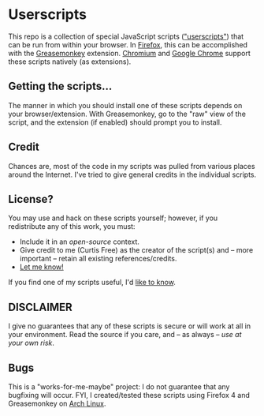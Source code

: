 Userscripts
===========
This repo is a collection of special JavaScript scripts (["userscripts"][userscripts]) that can be
run from within your browser. In [Firefox][firefox], this can be accomplished with the
[Greasemonkey][greasemonkey] extension. [Chromium][chromium] and [Google Chrome][chrome] support
these scripts natively (as extensions).

Getting the scripts...
----------------------
The manner in which you should install one of these scripts depends on your browser/extension.
With Greasemonkey, go to the "raw" view of the script, and the extension (if enabled) should
prompt you to install.

Credit
------
Chances are, most of the code in my scripts was pulled from various places around the Internet.
I've tried to give general credits in the individual scripts.

License?
--------
You may use and hack on these scripts yourself; however, if you redistribute any of this work, you
must:

  *  Include it in an _open-source_ context.
  *  Give credit to me (Curtis Free) as the creator of the script(s) and &ndash; more important
     &ndash; retain all existing references/credits.
  *  [Let me know!][email]

If you find one of my scripts useful, I'd [like to know][email].

DISCLAIMER
----------
I give no guarantees that any of these scripts is secure or will work at all in your environment.
Read the source if you care, and &ndash; as always &ndash; _use at your own risk_.

Bugs
----
This is a "works-for-me-maybe" project: I do not guarantee that any bugfixing will occur.
FYI, I created/tested these scripts using Firefox 4 and Greasemonkey on [Arch Linux][arch].

[email]: &#109;&#97;&#105;&#108;&#116;&#111;&#58;&#99;&#102;&#64;&#99;&#117;&#114;&#116;&#105;&#115;&#102;&#114;&#101;&#101;&#46;&#99;&#111;&#109;

[userscripts]:  https://userscripts.org
[firefox]:      http://www.firefox.com
[greasemonkey]: http://www.greasespot.net
[chromium]:     http://www.chromium.org/Home
[chrome]:       https://www.google.com
[arch]:         https://www.archlinux.org
